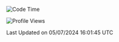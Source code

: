 <!--START_SECTION:waka-->
![Code Time](http://img.shields.io/badge/Code%20Time-1%2C823%20hrs%2023%20mins-blue)

![Profile Views](http://img.shields.io/badge/Profile%20Views-6-blue)


 Last Updated on 05/07/2024 16:01:45 UTC
<!--END_SECTION:waka-->